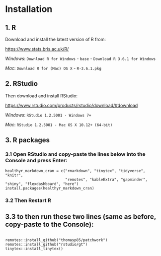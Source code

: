 # Installation

## 1. R

Download and install the latest version of R from:

https://www.stats.bris.ac.uk/R/

*Windows*: `Download R for Windows` - `base` - `Download R 3.6.1 for Windows`

*Mac*: `Download R for (Mac) OS X` - `R-3.6.1.pkg`

## 2. RStudio

Then download and install RStudio:

https://www.rstudio.com/products/rstudio/download/#download

*Windows*: `RStudio 1.2.5001 - Windows 7+`

*Mac*: `RStudio 1.2.5001 - Mac OS X 10.12+ (64-bit)`

## 3. R packages

### 3.1 Open RStudio and copy-paste the lines below into the Console and press Enter:

```{r}
healthyr_markdown_cran = c("rmarkdown", "tinytex", "tidyverse", "knitr",
                           "remotes", "kableExtra", "gapminder", "shiny", "flexdashboard", "here")
install.packages(healthyr_markdown_cran)
```

### 3.2 Then Restart R

## 3.3 to then run these two lines (same as before, copy-paste to the Console):

```{r}

remotes::install_github("thomasp85/patchwork")
remotes::install_github("rstudio/gt")
tinytex::install_tinytex()

```
